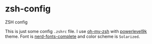 # zsh-config
ZSH config

This is just some config `.zshrc` file. I use [oh-my-zsh](https://github.com/robbyrussell/oh-my-zsh "Oh my zsh") with [powerlevel9k](https://github.com/bhilburn/powerlevel9k "Powerlevel9k") theme. Font is [nerd-fonts-complete](https://nerdfonts.com "Nerd Fonts") and color scheme is `Solarized`.
